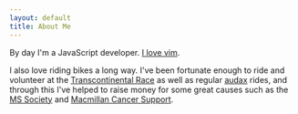 ```yaml
---
layout: default
title: About Me 
---
```

By day I'm a JavaScript developer. [I love vim](https://github.com/praisedpern/praisedpern/tree/main/.config/nvim).

I also love riding bikes a long way. I've been fortunate enough to ride and volunteer at the [Transcontinental Race](www.transcontinental.cc) as well as regular [audax](www.audax.uk) rides, and through this I've helped to raise money for some great causes such as the [MS Society](www.mssociety.org.uk) and [Macmillan Cancer Support](www.macmillan.org.uk).